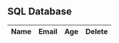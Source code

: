 <h2 id="sql-database">SQL Database</h2>
<!-- HTML table fragment for page -->
<table>
  <thead>
  <tr>
    <th>Name</th>
    <th>Email</th>
    <th>Age</th>
    <th>Delete</th>
  </tr>
  </thead>
  <tbody id="result">
    <!-- javascript generated data -->
  </tbody>
</table>

<script>
// prepare HTML result container for new output
  const resultContainer = document.getElementById("result");

  // prepare URL
  var url = "https://music.nighthawkcoders.tk/api/person/";
  // Uncomment next line for localhost testing
  // url = "http://localhost:8032/api/person/";

  // set options for cross origin header request
  const options = {
    method: 'GET', // *GET, POST, PUT, DELETE, etc.
    mode: 'cors', // no-cors, *cors, same-origin
    cache: 'default', // *default, no-cache, reload, force-cache, only-if-cached
    credentials: 'include', // include, *same-origin, omit
    headers: {
      'Content-Type': 'application/json',
    },
  };

  const requestOptions = {
    method: 'DELETE', // *GET, POST, PUT, DELETE, etc.
    mode: 'cors', // no-cors, *cors, same-origin
    cache: 'default', // *default, no-cache, reload, force-cache, only-if-cached
    credentials: 'include', // include, *same-origin, omit
    headers: {
      'Content-Type': 'application/json',
    },
  };

  function deleteUser(email) {
    console.log(email);
    console.log("https://music.nighthawkcoders.tk/api/person/del/" + email);
    fetch("https://music.nighthawkcoders.tk/api/person/del/" + email, requestOptions).then((res) => {
            console.log(res);
            if (res.status == 200 || res.status == 204) {
                location.reload();
            } else {
                document.getElementById('message').innerHTML = "Error: " + res.status;
            }
        });
  }
  // fetch the API
  fetch(url, options)
    // response is a RESTful "promise" on any successful fetch
    .then(response => {
      // check for response errors and display
      if (response.status !== 200) {
          const errorMsg = 'Database response error: ' + response.status;
          console.log(errorMsg);
          const tr = document.createElement("tr");
          const td = document.createElement("td");
          td.innerHTML = errorMsg;
          tr.appendChild(td);
          resultContainer.appendChild(tr);
          return;
      }
      // valid response will contain json data
      response.json().then(data => {
          console.log(data);
          for (const row of data) {
            // tr and td build out for each row
            const tr = document.createElement("tr");
            const name = document.createElement("td");
            const id = document.createElement("td");
            const age = document.createElement("td");
            const remove = document.createElement("td");
              const delete_but = document.createElement('button');
              delete_but.id = row.id;
              delete_but.innerHTML = "Delete";
              console.log(row.email);
              delete_but.onclick = function () {
                deleteUser(row.email)
              }
              remove.appendChild(delete_but);
            // data is specific to the API
            name.innerHTML = row.name; 
            id.innerHTML = row.email; 
            age.innerHTML = row.age; 
            
            // this build td's into tr
            tr.appendChild(name);
            tr.appendChild(id);
            tr.appendChild(age);
            tr.appendChild(remove);
            // add HTML to container
            resultContainer.appendChild(tr);
          }
      })
  })
  // catch fetch errors (ie ACCESS to server blocked)
  .catch(err => {
    console.error(err);
    const tr = document.createElement("tr");
    const td = document.createElement("td");
    td.innerHTML = err + ": " + url;
    tr.appendChild(td);
    resultContainer.appendChild(tr);
  });
</script>